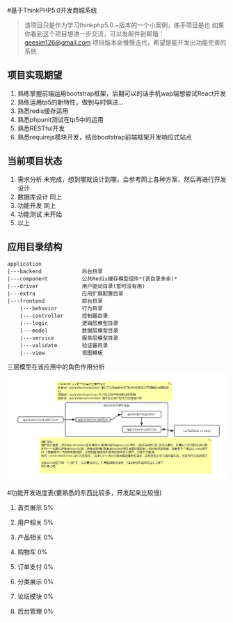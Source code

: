 #基于ThinkPHP5.0开发商城系统

> 该项目只是作为学习thinkphp5.0.~版本的一个小案例，练手项目是也
> 如果你看到这个项目想进一步交流，可以发邮件到邮箱：geesim126@gmail.com
> 项目版本会慢慢迭代，希望是能开发出功能完善的系统


项目实现期望
------------
1. 熟练掌握前端运用bootstrap框架，后期可以的话手机wap端想尝试React开发
2. 熟练运用tp5的新特性，做到与时俱进...
3. 熟悉redis缓存运用
4. 熟悉phpunit测试在tp5中的运用
5. 熟悉RESTful开发
6. 熟悉requirejs模块开发，结合bootstrap前端框架开发响应式站点 


当前项目状态
------------
1. 需求分析    未完成，想到哪就设计到哪，会参考网上各种方案，然后再进行开发设计
2. 数据库设计  同上 
3. 功能开发    同上
4. 功能测试    未开始
5. 以上


应用目录结构
------------
~~~
application
|---backend             后台目录
|---component           公共Redis缓存模型组件*(该目录多余)* 
|---driver              用户驱动目录(暂时没有用)
|---extra               应用扩展配置目录
|---frontend            前台目录
    |---behavior        行为目录
    |---controller      控制器目录
    |---logic           逻辑层模型目录
    |---model           数据层模型目录
    |---service         服务层模型目录
    |---validate        验证器目录
    |---view            视图模板
~~~
三层模型在该应用中的角色作用分析
![三层模型关系和作用](https://raw.githubusercontent.com/geesim/mytp5app/master/59ee2178e4b08b9e91800f91.png)


#功能开发进度表(要熟悉的东西比较多，开发起来比较慢)
1. 首页展示     5%
2. 用户相关     5%
3. 产品相关     0%
4. 购物车       0%
5. 订单支付     0%
6. 分类展示     0%


7. 论坛模块     0%
8. 后台管理     0%
